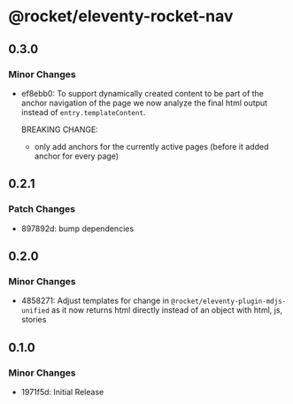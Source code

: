 # @rocket/eleventy-rocket-nav

## 0.3.0

### Minor Changes

- ef8ebb0: To support dynamically created content to be part of the anchor navigation of the page we now analyze the final html output instead of `entry.templateContent`.

  BREAKING CHANGE:

  - only add anchors for the currently active pages (before it added anchor for every page)

## 0.2.1

### Patch Changes

- 897892d: bump dependencies

## 0.2.0

### Minor Changes

- 4858271: Adjust templates for change in `@rocket/eleventy-plugin-mdjs-unified` as it now returns html directly instead of an object with html, js, stories

## 0.1.0

### Minor Changes

- 1971f5d: Initial Release
